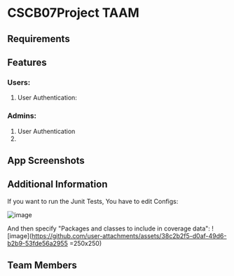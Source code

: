 # CSCB07Project TAAM

## Requirements

## Features
### Users:
1. User Authentication:

### Admins:
1. User Authentication
2. 
## App Screenshots

## Additional Information
If you want to run the Junit Tests, You have to edit Configs:

![image](https://github.com/user-attachments/assets/a2c3d6dd-ee03-4505-807b-b23d1b200b38)

And then specify "Packages and classes to include in coverage data":
![image](https://github.com/user-attachments/assets/38c2b2f5-d0af-49d6-b2b9-53fde56a2955 =250x250)


## Team Members
